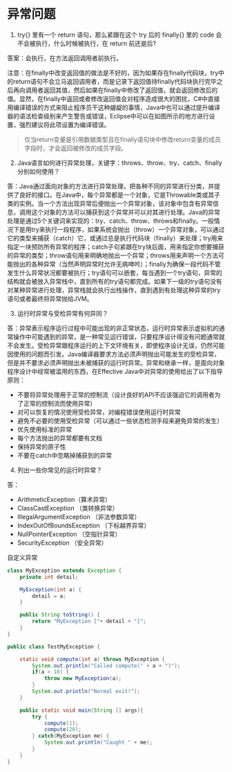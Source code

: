 # 异常问题

1. try{} 里有一个 return 语句，那么紧跟在这个 try 后的 finally{} 里的 code 会不会被执行，什么时候被执行，在 return 前还是后?

答案：会执行，在方法返回调用者前执行。

注意：在finally中改变返回值的做法是不好的，因为如果存在finally代码块，try中的return语句不会立马返回调用者，而是记录下返回值待finally代码块执行完毕之后再向调用者返回其值，然后如果在finally中修改了返回值，就会返回修改后的值。显然，在finally中返回或者修改返回值会对程序造成很大的困扰，C#中直接用编译错误的方式来阻止程序员干这种龌龊的事情，Java中也可以通过提升编译器的语法检查级别来产生警告或错误，Eclipse中可以在如图所示的地方进行设置，强烈建议将此项设置为编译错误。

> 仅当return变量是引用数据类型且在finally语句块中修改return变量的成员字段时，才会返回被修改的成员字段。

2. Java语言如何进行异常处理，关键字：throws、throw、try、catch、finally分别如何使用？

答：Java通过面向对象的方法进行异常处理，把各种不同的异常进行分类，并提供了良好的接口。在Java中，每个异常都是一个对象，它是Throwable类或其子类的实例。当一个方法出现异常后便抛出一个异常对象，该对象中包含有异常信息，调用这个对象的方法可以捕获到这个异常并可以对其进行处理。Java的异常处理是通过5个关键词来实现的：try、catch、throw、throws和finally。一般情况下是用try来执行一段程序，如果系统会抛出（throw）一个异常对象，可以通过它的类型来捕获（catch）它，或通过总是执行代码块（finally）来处理；try用来指定一块预防所有异常的程序；catch子句紧跟在try块后面，用来指定你想要捕获的异常的类型；throw语句用来明确地抛出一个异常；throws用来声明一个方法可能抛出的各种异常（当然声明异常时允许无病呻吟）；finally为确保一段代码不管发生什么异常状况都要被执行；try语句可以嵌套，每当遇到一个try语句，异常的结构就会被放入异常栈中，直到所有的try语句都完成。如果下一级的try语句没有对某种异常进行处理，异常栈就会执行出栈操作，直到遇到有处理这种异常的try语句或者最终将异常抛给JVM。

3. 运行时异常与受检异常有何异同？ 

答：异常表示程序运行过程中可能出现的非正常状态，运行时异常表示虚拟机的通常操作中可能遇到的异常，是一种常见运行错误，只要程序设计得没有问题通常就不会发生。受检异常跟程序运行的上下文环境有关，即使程序设计无误，仍然可能因使用的问题而引发。Java编译器要求方法必须声明抛出可能发生的受检异常，但是并不要求必须声明抛出未被捕获的运行时异常。异常和继承一样，是面向对象程序设计中经常被滥用的东西，在Effective Java中对异常的使用给出了以下指导原则： 
- 不要将异常处理用于正常的控制流（设计良好的API不应该强迫它的调用者为了正常的控制流而使用异常） 
- 对可以恢复的情况使用受检异常，对编程错误使用运行时异常 
- 避免不必要的使用受检异常（可以通过一些状态检测手段来避免异常的发生） 
- 优先使用标准的异常 
- 每个方法抛出的异常都要有文档 
- 保持异常的原子性 
- 不要在catch中忽略掉捕获到的异常

4. 列出一些你常见的运行时异常？ 

答： 
- ArithmeticException（算术异常） 
- ClassCastException （类转换异常） 
- IllegalArgumentException （非法参数异常） 
- IndexOutOfBoundsException （下标越界异常） 
- NullPointerException （空指针异常） 
- SecurityException （安全异常）

自定义异常

```java
class MyException extends Exception {
    private int detail;

    MyException(int a) {
        detail = a;
    }

    public String toString() {
        return "MyException ["+ detail + "]";
    }
}

public class TestMyException {

    static void compute(int a) throws MyException {
        System.out.println("Called compute(" + a + ")");
        if(a > 10) {
            throw new MyException(a);
        }
        System.out.println("Normal exit!");
    }

    public static void main(String [] args){
        try {
            compute(1);
            compute(20);
        } catch(MyException me) {
            System.out.println("Caught " + me);
        }
    }
}
```